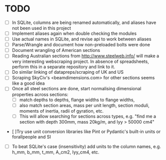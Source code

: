 # TODO

- [ ] In SQLite, columns are being renamed automatically, and aliases have not been used in this project
- [ ] Implement aliases again when double checking the modules
- [ ] Use actual names in SQLite, and revise api to work between aliases
- [ ] Parse/Wrangle and document how non-preloaded bolts were done
- [ ] Document wrangling of American sections
- [ ] Reading Australian sections from <http://www.steelweb.info/> will make a very interesting webscraping project. In absence of spreadsheets, perform this in a separate repository and link to it.
- [ ] Do similar linking of datapreps/scraping of UK and US
- [ ] Scraping SkyCiv's <beamdimensions.com> for other sections seems like a good idea
- [ ] Once all steel sections are done, start normalising dimensional properties across sections:
  - [ ] match depths to depths, flange widths to flange widths,
  - [ ] also match section areas, mass per unit length, section moduli, moments of inertia, radii of gyration, etc.
  - [ ] This will allow searching for sections across types, e.g. "find me a section with depth 300mm, mass 20kg/m, and Iyy > 50000 cm4"
- [ ]Try use unit conversion libraries like Pint or Pydantic's built-in units or forallpeople and SI
- [ ] To beat SQLite's case (insensitivity) add units to the column names, e.g. h_mm, b_mm, t_mm, A_cm2, Iyy_cm4, etc.